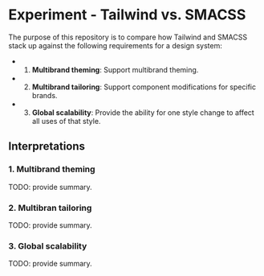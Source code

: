 # Experiment - Tailwind vs. SMACSS

The purpose of this repository is to compare how Tailwind and SMACSS stack up against the following requirements for a design system:

- 1. **Multibrand theming**: Support multibrand theming.
- 2. **Multibrand tailoring**: Support component modifications for specific brands.
- 3. **Global scalability**: Provide the ability for one style change to affect all uses of that style.

## Interpretations

### 1. Multibrand theming

TODO: provide summary.

### 2. Multibran tailoring

TODO: provide summary.

### 3. Global scalability

TODO: provide summary.
